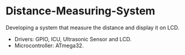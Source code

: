 # Distance-Measuring-System
Developing a system that measure  the distance and display it on LCD.
- Drivers: GPIO, ICU, Ultrasonic Sensor and LCD.
- Microcontroller: ATmega32.
